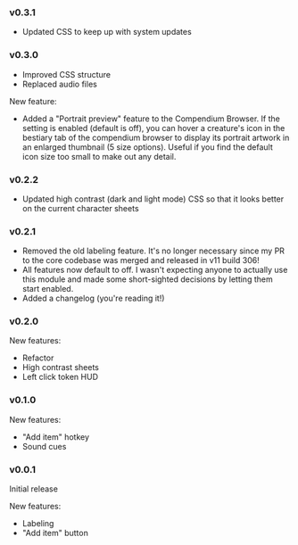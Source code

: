 ### v0.3.1

- Updated CSS to keep up with system updates

### v0.3.0

- Improved CSS structure
- Replaced audio files

New feature:
- Added a "Portrait preview" feature to the Compendium Browser. If the setting is enabled (default is off), you can hover a creature's icon in the bestiary tab of the compendium browser to display its portrait artwork in an enlarged thumbnail (5 size options). Useful if you find the default icon size too small to make out any detail.

### v0.2.2

- Updated high contrast (dark and light mode) CSS so that it looks better on the current character sheets

### v0.2.1

- Removed the old labeling feature. It's no longer necessary since my PR to the core codebase was merged and released in v11 build 306!
- All features now default to off. I wasn't expecting anyone to actually use this module and made some short-sighted decisions by letting them start enabled.
- Added a changelog (you're reading it!)

### v0.2.0

New features:
- Refactor
- High contrast sheets
- Left click token HUD

### v0.1.0

New features:
- "Add item" hotkey
- Sound cues

### v0.0.1

Initial release

New features:
- Labeling
- "Add item" button
